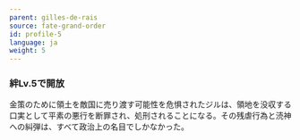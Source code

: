 ```yaml
---
parent: gilles-de-rais
source: fate-grand-order
id: profile-5
language: ja
weight: 5
---
```


### 絆Lv.5で開放

金策のために領土を敵国に売り渡す可能性を危惧されたジルは、領地を没収する口実として平素の悪行を断罪され、処刑されることになる。その残虐行為と涜神への糾弾は、すべて政治上の名目でしかなかった。
